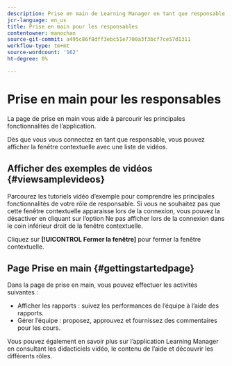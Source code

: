 ```yaml
---
description: Prise en main de Learning Manager en tant que responsable.
jcr-language: en_us
title: Prise en main pour les responsables
contentowner: manochan
source-git-commit: a495c86f8dff3ebc51e7700a3f3bcf7ce57d1311
workflow-type: tm+mt
source-wordcount: '162'
ht-degree: 0%

---
```




# Prise en main pour les responsables

La page de prise en main vous aide à parcourir les principales fonctionnalités de l’application.

Dès que vous vous connectez en tant que responsable, vous pouvez afficher la fenêtre contextuelle avec une liste de vidéos.

## Afficher des exemples de vidéos {#viewsamplevideos}

Parcourez les tutoriels vidéo d’exemple pour comprendre les principales fonctionnalités de votre rôle de responsable. Si vous ne souhaitez pas que cette fenêtre contextuelle apparaisse lors de la connexion, vous pouvez la désactiver en cliquant sur l’option Ne pas afficher lors de la connexion dans le coin inférieur droit de la fenêtre contextuelle.

Cliquez sur **[!UICONTROL Fermer la fenêtre]** pour fermer la fenêtre contextuelle.

<!--![](assets/welcome-videos.png) -->

## Page Prise en main {#gettingstartedpage}

Dans la page de prise en main, vous pouvez effectuer les activités suivantes :

* Afficher les rapports : suivez les performances de l’équipe à l’aide des rapports.
* Gérer l’équipe : proposez, approuvez et fournissez des commentaires pour les cours.

Vous pouvez également en savoir plus sur l’application Learning Manager en consultant les didacticiels vidéo, le contenu de l’aide et découvrir les différents rôles.

<!--![](assets/manager-experienceprime.png)-->

